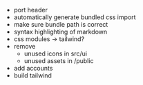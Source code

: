 - port header
- automatically generate bundled css import
- make sure bundle path is correct
- syntax highlighting of markdown
- css modules -> tailwind?
- remove 
  - unused icons in src/ui
  - unused assets in /public
- add accounts
- build tailwind